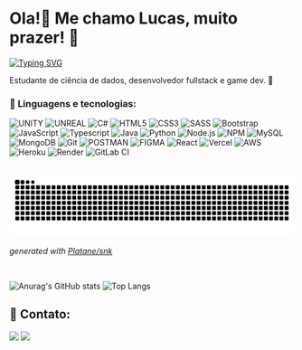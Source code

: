 # Ola!👋 Me chamo Lucas, muito prazer! :mage:
[![Typing SVG](https://readme-typing-svg.herokuapp.com?color=%233AF771&lines=Desenvolvedor+Full+Stack;Apaixonado+por+tecnologia+e+jogos)](https://git.io/typing-svg)

Estudante de ciência de dados, desenvolvedor fullstack e game dev. :mage:


### :mage: Linguagens e tecnologias:<br>
![UNITY](https://img.shields.io/badge/Unity-100000?style=for-the-badge&logo=unity&logoColor=white)
![UNREAL](https://img.shields.io/badge/-Unreal%20Engine-313131?style=for-the-badge&logo=unreal-engine&logoColor=white)
![C#](https://img.shields.io/badge/C%23-239120?style=for-the-badge&logo=csharp&logoColor=white)
![HTML5](https://img.shields.io/badge/html5%20-%23E34F26.svg?&style=for-the-badge&logo=html5&logoColor=white)
![CSS3](https://img.shields.io/badge/css3%20-%231572B6.svg?&style=for-the-badge&logo=css3&logoColor=white)
![SASS](https://img.shields.io/badge/SASS%20-CC6699.svg?&style=for-the-badge&logo=SASS&logoColor=white)
![Bootstrap](https://img.shields.io/badge/-Bootstrap-563D7C?&style=for-the-badge&logo=bootstrap&logoColor=white)
![JavaScript](https://img.shields.io/badge/JavaScript-F7DF1E?style=for-the-badge&logo=javascript&logoColor=black)
![Typescript](https://img.shields.io/badge/typescript%20-%231572B6.svg?&style=for-the-badge&logo=typescript&logoColor=white)
![Java](https://img.shields.io/badge/Java-ED8B00?style=for-the-badge&logo=java&logoColor=white)
![Python](https://img.shields.io/badge/Python-FFD43B?style=for-the-badge&logo=python&logoColor=blue)
![Node.js](https://img.shields.io/badge/node.js%20-339933.svg?&style=for-the-badge&logo=node.js&logoColor=white)
![NPM](https://img.shields.io/badge/npm%20-CB3837.svg?&style=for-the-badge&logo=npm&logoColor=white)
![MySQL](https://img.shields.io/badge/MySQL-00758F?style=for-the-badge&logo=mysql&logoColor=white)
![MongoDB](https://img.shields.io/badge/MongoDB-%234ea94b.svg?style=for-the-badge&logo=mongodb&logoColor=white)
![Git](https://img.shields.io/badge/git%20-%23F05033.svg?&style=for-the-badge&logo=git&logoColor=white)
![POSTMAN](https://img.shields.io/badge/postman-FF6C37?style=for-the-badge&logo=postman&logoColor=white)
![FIGMA](https://img.shields.io/badge/figma-F24E1E?style=for-the-badge&logo=figma&logoColor=white)
![React](https://img.shields.io/badge/React-20232A?style=for-the-badge&logo=react&logoColor=61DAFB)
![Vercel](https://img.shields.io/badge/Vercel-000000?style=for-the-badge&logo=vercel&logoColor=white)
![AWS](	https://img.shields.io/badge/Amazon_AWS-232F3E?style=for-the-badge&logo=amazon-aws&logoColor=white)
![Heroku](https://img.shields.io/badge/Heroku-430098?style=for-the-badge&logo=heroku&logoColor=white)
![Render](https://img.shields.io/badge/Render-46E3B7?style=for-the-badge&logo=render&logoColor=white)
![GitLab CI](https://img.shields.io/badge/gitlab%20ci-%23181717.svg?style=for-the-badge&logo=gitlab&logoColor=white)

<br>

<picture>
  <source media="(prefers-color-scheme: dark)" srcset="https://raw.githubusercontent.com/LucasSquariz/LucasSquariz/output/github-contribution-grid-snake-dark.svg">
  <source media="(prefers-color-scheme: light)" srcset="https://raw.githubusercontent.com/LucasSquariz/LucasSquariz/output/github-contribution-grid-snake.svg">
  <img alt="github contribution grid snake animation" src="https://raw.githubusercontent.com/LucasSquariz/LucasSquariz/output/github-contribution-grid-snake.svg">
</picture>

_generated with [Platane/snk](https://github.com/Platane/snk)_

<br>


![Anurag's GitHub stats](https://github-readme-stats-i1palvtef-lucassquariz.vercel.app/api?username=LucasSquariz&show_icons=true&theme=dracula&include_all_commits=true&count_private=true)
![Top Langs](https://github-readme-stats-i1palvtef-lucassquariz.vercel.app/api/top-langs/?username=LucasSquariz&theme=dracula&langs_count=8&layout=compact&hide=html)

## :e-mail: Contato: 
<div>   
  <a href = "mailto:lucsilsqua@gmail.com"><img src="https://img.shields.io/badge/-Gmail-%23EA4335?style=for-the-badge&logo=gmail&logoColor=white" target="_blank"></a>
  <a href="https://www.linkedin.com/in/lucassquariz/" target="_blank"><img src="https://img.shields.io/badge/-LinkedIn-%230077B5?style=for-the-badge&logo=linkedin&logoColor=white" target="_blank"></a> </div>
  

